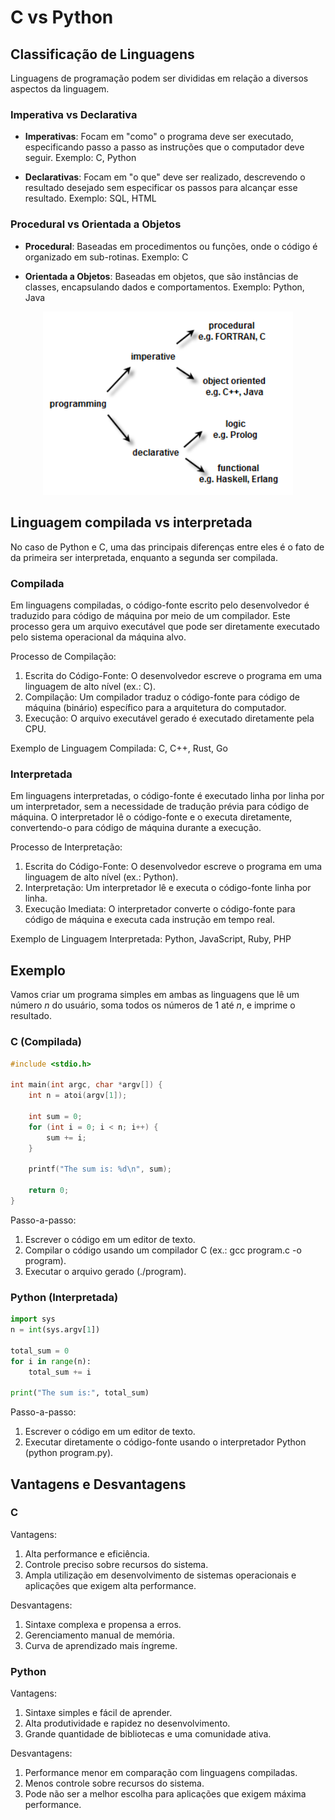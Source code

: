 # C vs Python

## Classificação de Linguagens

Linguagens de programação podem ser divididas em relação a diversos aspectos da linguagem.

### Imperativa vs Declarativa

* **Imperativas**:
    Focam em "como" o programa deve ser executado, especificando passo a passo as instruções que o computador deve seguir.
    Exemplo: C, Python

* **Declarativas**:
    Focam em "o que" deve ser realizado, descrevendo o resultado desejado sem especificar os passos para alcançar esse resultado.
    Exemplo: SQL, HTML

### Procedural vs Orientada a Objetos

* **Procedural**:
    Baseadas em procedimentos ou funções, onde o código é organizado em sub-rotinas.
    Exemplo: C

* **Orientada a Objetos**:
    Baseadas em objetos, que são instâncias de classes, encapsulando dados e comportamentos.
    Exemplo: Python, Java

<p align="center">
  <img src="programming-taxonomy.webp" width="400"/>
</p>

## Linguagem compilada vs interpretada

No caso de Python e C, uma das principais diferenças entre eles é o fato de da primeira ser interpretada, 
enquanto a segunda ser compilada. 

### Compilada

Em linguagens compiladas, o código-fonte escrito pelo desenvolvedor é traduzido para código de máquina por meio de um compilador.
Este processo gera um arquivo executável que pode ser diretamente executado pelo sistema operacional da máquina alvo.

Processo de Compilação:
1. Escrita do Código-Fonte: O desenvolvedor escreve o programa em uma linguagem de alto nível (ex.: C).
2. Compilação: Um compilador traduz o código-fonte para código de máquina (binário) específico para a arquitetura do computador.
3. Execução: O arquivo executável gerado é executado diretamente pela CPU.

Exemplo de Linguagem Compilada: C, C++, Rust, Go

### Interpretada

Em linguagens interpretadas, o código-fonte é executado linha por linha por um interpretador, sem a necessidade de tradução prévia para código de máquina. O interpretador lê o código-fonte e o executa diretamente, convertendo-o para código de máquina durante a execução.

Processo de Interpretação:
1. Escrita do Código-Fonte: O desenvolvedor escreve o programa em uma linguagem de alto nível (ex.: Python).
2. Interpretação: Um interpretador lê e executa o código-fonte linha por linha.
3. Execução Imediata: O interpretador converte o código-fonte para código de máquina e executa cada instrução em tempo real.

Exemplo de Linguagem Interpretada: Python, JavaScript, Ruby, PHP

## Exemplo

Vamos criar um programa simples em ambas as linguagens que lê um número $n$ do usuário, soma todos os números de $1$ até $n$, e imprime o resultado.

### C (Compilada)

```c
#include <stdio.h>

int main(int argc, char *argv[]) {
    int n = atoi(argv[1]);

    int sum = 0;
    for (int i = 0; i < n; i++) {
        sum += i;
    }

    printf("The sum is: %d\n", sum);

    return 0;
}
```

Passo-a-passo:
1. Escrever o código em um editor de texto.
2. Compilar o código usando um compilador C (ex.: gcc program.c -o program).
3. Executar o arquivo gerado (./program).

### Python (Interpretada)

```python
import sys
n = int(sys.argv[1])
    
total_sum = 0
for i in range(n):
    total_sum += i

print("The sum is:", total_sum)
```

Passo-a-passo:
1. Escrever o código em um editor de texto.
2. Executar diretamente o código-fonte usando o interpretador Python (python program.py).

## Vantagens e Desvantagens

### C

Vantagens:
1. Alta performance e eficiência.
2. Controle preciso sobre recursos do sistema.
3. Ampla utilização em desenvolvimento de sistemas operacionais e aplicações que exigem alta performance.

Desvantagens:
1. Sintaxe complexa e propensa a erros.
2. Gerenciamento manual de memória.
3. Curva de aprendizado mais íngreme.

### Python

Vantagens:
1. Sintaxe simples e fácil de aprender.
2. Alta produtividade e rapidez no desenvolvimento.
3. Grande quantidade de bibliotecas e uma comunidade ativa.

Desvantagens:
1. Performance menor em comparação com linguagens compiladas.
2. Menos controle sobre recursos do sistema.
3. Pode não ser a melhor escolha para aplicações que exigem máxima performance.